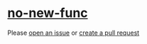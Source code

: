[no-new-func](https://eslint.org/docs/rules/no-new-func)
========================================================
Please [open an issue](https://github.com/professional-js/eslint-config/issues/new)
or [create a pull request](https://github.com/professional-js/eslint-config/edit/main/src/rules-configurations/eslint/no-new-func.md)
